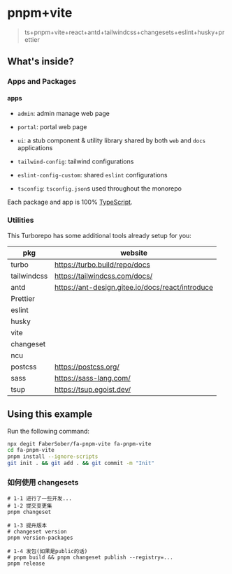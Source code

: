 # pnpm+vite

> ts+pnpm+vite+react+antd+tailwindcss+changesets+eslint+husky+prettier

## What's inside?

### Apps and Packages

#### apps

- `admin`: admin manage web page
- `portal`: portal web page

- `ui`: a stub component & utility library shared by both `web` and `docs` applications
- `tailwind-config`: tailwind configurations
- `eslint-config-custom`: shared `eslint` configurations
- `tsconfig`: `tsconfig.json`s used throughout the monorepo

Each package and app is 100% [TypeScript](https://www.typescriptlang.org/).

### Utilities

This Turborepo has some additional tools already setup for you:

| pkg         | website                                          |
| ----------- | ------------------------------------------------ |
| turbo       | https://turbo.build/repo/docs                    |
| tailwindcss | https://tailwindcss.com/docs/                    |
| antd        | https://ant-design.gitee.io/docs/react/introduce |
| Prettier    |                                                  |
| eslint      |                                                  |
| husky       |                                                  |
| vite        |                                                  |
| changeset   |                                                  |
| ncu         |                                                  |
| postcss     | https://postcss.org/                             |
| sass        | https://sass-lang.com/                           |
| tsup        | https://tsup.egoist.dev/                         |

## Using this example

Run the following command:

```sh
npx degit FaberSober/fa-pnpm-vite fa-pnpm-vite
cd fa-pnpm-vite
pnpm install --ignore-scripts
git init . && git add . && git commit -m "Init"
```

### 如何使用 changesets

```
# 1-1 进行了一些开发...
# 1-2 提交变更集
pnpm changeset

# 1-3 提升版本
# changeset version
pnpm version-packages

# 1-4 发包(如果是public的话)
# pnpm build && pnpm changeset publish --registry=...
pnpm release
```
